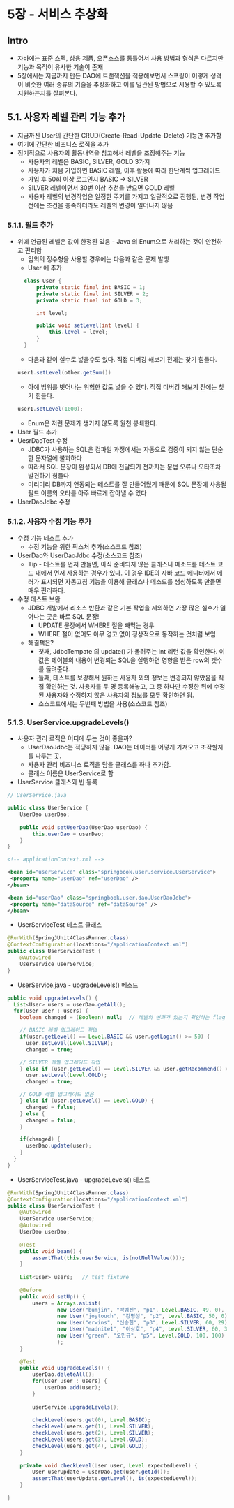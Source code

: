 # 5장 - 서비스 추상화

## Intro

* 자바에는 표준 스펙, 상용 제품, 오픈소스를 통틀어서 사용 방법과 형식은 다르지만 기능과 목적이 유사한 기술이 존재
* 5장에서는 지금까지 만든 DAO에 트랜잭션을 적용해보면서 스프링이 어떻게 성격이 비슷한 여러 종류의 기술을 추상화하고 이를 일관된 방법으로 시용할 수 있도록 지원하는지를 살펴본다.

## 5.1. 사용자 레벨 관리 기능 추가

* 지금까진 User의 간단한 CRUD(Create-Read-Update-Delete) 기능만 추가함
* 여기에 간단한 비즈니스 로직을 추가
* 정기적으로 사용자의 활동내역을 참고해서 레벨을 조정해주는 기능
  * 사용자의 레벨은 BASIC, SILVER, GOLD 3가지
  * 사용자가 처음 가입하면 BASIC 레벨, 이후 활동에 따라 한단계씩 업그레이드
  * 가입 후 50회 이상 로그인시 BASIC -> SILVER
  * SILVER 레벨이면서 30번 이상 추천을 받으면 GOLD 레벨
  * 사용자 레벨의 변경작업은 일정한 주기를 가지고 일괄적으로 진행됨, 변경 작업 전에는 조건을 충족하더라도 레벨의 변경이 일어나지 않음

### 5.1.1. 필드 추가

* 위에 언급된 레벨은 값이 한정된 있음 - Java 의 Enum으로 처리하는 것이 안전하고 편리함
  * 임의의 정수형을 사용할 경우에는 다음과 같은 문제 발생
  * User 에 추가
  ```java
    class User {
        private static final int BASIC = 1;
        private static final int SILVER = 2;
        private static final int GOLD = 3;

        int level;

        public void setLevel(int level) {
            this.level = level;
        }
    }
  ```
  * 다음과 같이 실수로 넣을수도 있다. 직접 디버깅 해보기 전에는 찾기 힘들다.
  ```java
  user1.setLevel(other.getSum())
  ```
  * 아예 범위를 벗어나는 위험한 값도 넣을 수 있다. 직접 디버깅 해보기 전에는 찾기 힘들다.
  ```java
  user1.setLevel(1000);
  ```
  * Enum은 저런 문제가 생기지 않도록 원천 봉쇄한다.
* User 필드 추가
* UesrDaoTest 수정
  * JDBC가 사용하는 SQL은 컴파일 과정에서는 자동으로 검증이 되지 않는 단순한 문자열에 불과하다
  * 따라서 SQL 문장이 완성되서 DB에 전달되기 전까지는 문법 오류나 오타조차 발견하기 힘들다
  * 미리미리 DB까지 연동되는 테스트를 잘 만들어뒀기 때문에 SQL 문장에 사용될 필드 이름의 오타를 아주 빠르게 잡아낼 수 있다
* UserDaoJdbc 수정

### 5.1.2. 사용자 수정 기능 추가

* 수정 기능 테스트 추가
  * 수정 기능을 위한 픽스처 추가(소스코드 참조)
* UserDao와 UserDaoJdbc 수정(소스코드 참조)
  * Tip - 테스트를 먼저 만들면, 아직 준비되지 않은 클래스나 메소드를 테스트 코드 내에서 먼저 사용하는 경우가 있다. 이 경우 IDE의 자바 코드 에디터에서 에러가 표시되면 자동고침 기능을 이용해 클래스나 메소드를 생성하도록 만들면 매우 편리하다.
* 수정 테스트 보완
  * JDBC 개발에서 리소스 반환과 같은 기본 작업을 제외하면 가장 많은 실수가 일어나는 곳은 바로 SQL 문장!
    * UPDATE 문장에서 WHERE 절을 빼먹는 경우
    * WHERE 절이 없어도 아무 경고 없이 정상적으로 동작하는 것처럼 보임
  * 해결책은?
    * 첫째, JdbcTempate 의 update() 가 돌려주는 int 리턴 값을 확인한다. 이 값은 테이블의 내용이 변경되는 SQL을 실행하면 영향을 받은 row의 갯수를 돌려준다.
    * 둘째, 테스트를 보강해서 원하는 사용자 외의 정보는 변경되지 않았음을 직접 확인하는 것. 사용자를 두 명 등록해놓고, 그 중 하나만 수정한 뒤에 수정된 사용자와 수정하지 않은 사용자의 정보를 모두 확인하면 됨.
    * 소스코드에서는 두번째 방법을 사용(소스코드 참조)

### 5.1.3. UserService.upgradeLevels()

* 사용자 관리 로직은 어디에 두는 것이 좋을까?
  * UserDaoJdbc는 적당하지 않음. DAO는 데이터를 어떻게 가져오고 조작할지를 다루는 곳.
  * 사용자 관리 비즈니스 로직을 담을 클래스를 하나 추가함.
  * 클래스 이름은 UserService로 함
* UserService 클래스와 빈 등록

```java
// UserService.java

public class UserService {
	UserDao userDao;
	
	public void setUserDao(UserDao userDao) {
		this.userDao = userDao;
	}
}
```

```xml
<!-- applicationContext.xml -->

<bean id="userService" class="springbook.user.service.UserService">
 <property name="userDao" ref="userDao" /> 
</bean>

<bean id="userDao" class="springbook.user.dao.UserDaoJdbc">
 <property name="dataSource" ref="dataSource" /> 
</bean>
```

* UserServiceTest 테스트 클래스
```java
@RunWith(SpringJUnit4ClassRunner.class)
@ContextConfiguration(locations="/applicationContext.xml")
public class UserServiceTest {
	@Autowired
	UserService userService;
}
```

* UserService.java - upgradeLevels() 메소드
```java
public void upgradeLevels() {
  List<User> users = userDao.getAll();
  for(User user : users) {
    boolean changed = (Boolean) null;  // 레벨의 변화가 있는지 확인하는 flag

    // BASIC 레벨 업그레이드 작업
    if(user.getLevel() == Level.BASIC && user.getLogin() >= 50) {
      user.setLevel(Level.SILVER);
      changed = true;

    // SILVER 레벨 업그레이드 작업
    } else if (user.getLevel() == Level.SILVER && user.getRecommend() >= 30) {
      user.setLevel(Level.GOLD);
      changed = true;

    // GOLD 레벨 업그레이드 없음
    } else if (user.getLevel() == Level.GOLD) {
      changed = false;
    } else {
      changed = false;
    }

    if(changed) {
      userDao.update(user);
    }
  }
}
```

* UserServiceTest.java - upgradeLevels() 테스트
```java
@RunWith(SpringJUnit4ClassRunner.class)
@ContextConfiguration(locations="/applicationContext.xml")
public class UserServiceTest {
	@Autowired
	UserService userService;
	@Autowired 
	UserDao userDao;
	
	@Test
	public void bean() {
		assertThat(this.userService, is(notNullValue()));
	}
	
	List<User> users;	// test fixture
	
	@Before
	public void setUp() {
		users = Arrays.asList(
				new User("bumjin", "박범진", "p1", Level.BASIC, 49, 0),
				new User("joytouch", "강명성", "p2", Level.BASIC, 50, 0),
				new User("erwins", "신승한", "p3", Level.SILVER, 60, 29),
				new User("madnite1", "이상호", "p4", Level.SILVER, 60, 30),
				new User("green", "오민규", "p5", Level.GOLD, 100, 100)
				);
	}
	
	@Test
	public void upgradeLevels() {
		userDao.deleteAll();
		for(User user : users) {
			userDao.add(user);
		}
		
		userService.upgradeLevels();
		
		checkLevel(users.get(0), Level.BASIC);
		checkLevel(users.get(1), Level.SILVER);
		checkLevel(users.get(2), Level.SILVER);
		checkLevel(users.get(3), Level.GOLD);
		checkLevel(users.get(4), Level.GOLD);
	}
	
	private void checkLevel(User user, Level expectedLevel) {
		User userUpdate = userDao.get(user.getId());
		assertThat(userUpdate.getLevel(), is(expectedLevel));
	}
	
}
```
